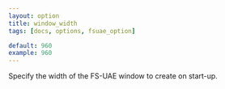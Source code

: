 ```yaml
---
layout: option
title: window_width
tags: [docs, options, fsuae_option]

default: 960
example: 960
---
```


Specify the width of the FS-UAE window to create on start-up.
